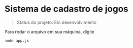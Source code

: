 <h1> Sistema de cadastro de jogos </h1>

>Status do projeto: Em desenvolvimento

Para rodar o arquivo em sua máquina, digite

```
node app.js
```
